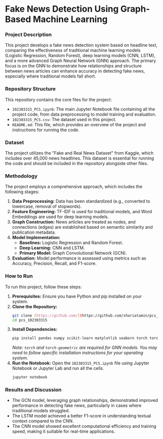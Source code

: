 # Fake News Detection Using Graph-Based Machine Learning

### Project Description

This project develops a fake news detection system based on headline text, comparing the effectiveness of traditional machine learning models (Logistic Regression, Random Forest), deep learning models (CNN, LSTM), and a more advanced Graph Neural Network (GNN) approach. The primary focus is on the GNN to demonstrate how relationships and structure between news articles can enhance accuracy in detecting fake news, especially where traditional models fall short.

### Repository Structure

This repository contains the core files for the project:

- `102303315_PCS.ipynb`: The main Jupyter Notebook file containing all the project code, from data preprocessing to model training and evaluation.
- `102303315_PCS.csv`: The dataset used in this project.
- `README.md`: This file, which provides an overview of the project and instructions for running the code.

### Dataset

The project utilizes the "Fake and Real News Dataset" from Kaggle, which includes over 45,000 news headlines. This dataset is essential for running the code and should be included in the repository alongside other files.

### Methodology

The project employs a comprehensive approach, which includes the following stages:

1.  **Data Preprocessing:** Data has been standardized (e.g., converted to lowercase, removal of stopwords).
2.  **Feature Engineering:** TF-IDF is used for traditional models, and Word Embeddings are used for deep learning models.
3.  **Graph Construction:** News articles are treated as nodes, and connections (edges) are established based on semantic similarity and publication metadata.
4.  **Model Implementation:**
    - **Baselines:** Logistic Regression and Random Forest.
    - **Deep Learning:** CNN and LSTM.
    - **Primary Model:** Graph Convolutional Network (GCN).
5.  **Evaluation:** Model performance is assessed using metrics such as Accuracy, Precision, Recall, and F1-score.

### How to Run

To run this project, follow these steps:

1.  **Prerequisites:** Ensure you have Python and pip installed on your system.
2.  **Clone the Repository:**
    ```bash
    git clone [https://github.com/](https://github.com/shariatamin/pcs_102303315.git)
    cd pcs_102303315
    ```
3.  **Install Dependencies:**
    ```bash
    pip install pandas numpy scikit-learn matplotlib seaborn torch torch-geometric
    ```
    *Note: `torch` and `torch-geometric` are required for GNN models. You may need to follow specific installation instructions for your operating system.*
4.  **Run the Notebook:** Open the `102303315_PCS.ipynb` file using Jupyter Notebook or Jupyter Lab and run all the cells.
    ```bash
    jupyter notebook
    ```

### Results and Discussion

- The GCN model, leveraging graph relationships, demonstrated improved performance in detecting fake news, particularly in cases where traditional models struggled.
- The LSTM model achieved a better F1-score in understanding textual context compared to the CNN.
- The CNN model showed excellent computational efficiency and training speed, making it suitable for real-time applications.
